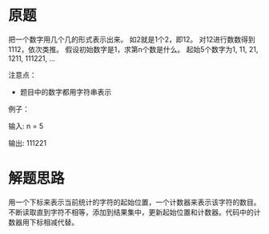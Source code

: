 # 原题
把一个数字用几个几的形式表示出来。
如2就是1个2，即12。
对12进行数数得到1112，依次类推。
假设初始数字是1，求第n个数是什么。
起始5个数字为1, 11, 21, 1211, 111221, ...

注意点：

  - 题目中的数字都用字符串表示

例子：

输入: n = 5 

输出: 111221

# 解题思路
用一个下标来表示当前统计的字符的起始位置，一个计数器来表示该字符的数目。
不断读取直到字符不相等，添加到结果集中，更新起始位置和计数器。代码中的计数器用下标相减代替。
